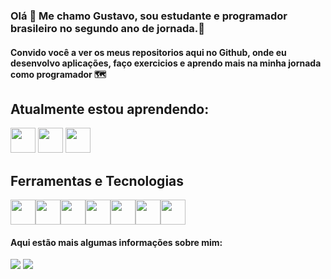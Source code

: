 ### Olá 👋 Me chamo Gustavo, sou estudante e programador brasileiro no segundo ano de jornada.🔭
#### Convido você a ver os meus repositorios aqui no Github, onde eu desenvolvo aplicações, faço exercicios e aprendo mais na minha jornada como programador 🗺

## Atualmente estou aprendendo:

<img loading="java" src="https://cdn.jsdelivr.net/gh/devicons/devicon/icons/java/java-original.svg" width="40" height="40"/> <img loading="python" src="https://cdn.jsdelivr.net/gh/devicons/devicon@latest/icons/python/python-original.svg" width="40" height="40"/> <img src="https://cdn.jsdelivr.net/gh/devicons/devicon@latest/icons/flutter/flutter-original.svg" width="40" height="40"/>

## Ferramentas e Tecnologias

<img loading="git" src="https://cdn.jsdelivr.net/gh/devicons/devicon@latest/icons/vscode/vscode-original-wordmark.svg" width="40" height="40"/><img loading="vscode" src="https://cdn.jsdelivr.net/gh/devicons/devicon/icons/git/git-original.svg" width="40" height="40"/><img loading="eclipse" src="https://cdn.jsdelivr.net/gh/devicons/devicon/icons/git/git-original.svg" width="40" height="40"/><img loading="androidStudio" src="https://cdn.jsdelivr.net/gh/devicons/devicon/icons/git/git-original.svg" width="40" height="40"/><img loading="sql" src="https://cdn.jsdelivr.net/gh/devicons/devicon/icons/git/git-original.svg" width="40" height="40"/><img loading="Pandas" src="https://cdn.jsdelivr.net/gh/devicons/devicon/icons/git/git-original.svg" width="40" height="40"/><img loading="C" src="https://cdn.jsdelivr.net/gh/devicons/devicon/icons/git/git-original.svg" width="40" height="40"/>

#### Aqui estão mais algumas informações sobre mim:
<div>
<a href = "mailto:gustavosales0704@gmail.com"><img loading="email" src="https://img.shields.io/badge/Gmail-D14836?style=for-the-badge&logo=gmail&logoColor=white" target="_blank"></a>
<a href="https://www.linkedin.com/in/gustavo-henrique07b26220a/" target="_blank"><img loading="linkedin" src="https://img.shields.io/badge/-LinkedIn-%230077B5?style=for-the-badge&logo=linkedin&logoColor=white" target="_blank"></a>   
</div>
